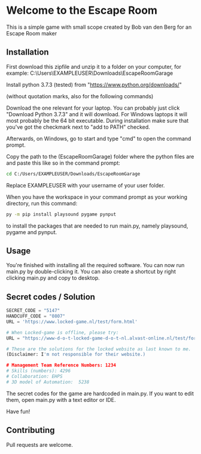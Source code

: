 # Welcome to the Escape Room

This is a simple game with small scope created by Bob van den Berg for an Escape Room maker

## Installation

First download this zipfile and unzip it to a folder on your computer, for example:
C:\Users\EXAMPLEUSER\Downloads\EscapeRoomGarage

Install python 3.7.3 (tested) from
"https://www.python.org/downloads/"

(without quotation marks, also for the following commands)

Download the one relevant for your laptop. You can probably just click "Download Python 3.7.3" and it will download. For Windows laptops it will most probably be the 64 bit executable. During installation make sure that you've got the checkmark next to "add to PATH" checked.

Afterwards, on Windows, go to start and type "cmd" to open the command prompt.

Copy the path to the (EscapeRoomGarage) folder where the python files are and paste this like so in the command prompt:

```bash
cd C:/Users/EXAMPLEUSER/Downloads/EscapeRoomGarage
```

Replace EXAMPLEUSER with your username of your user folder.

When you have the workspace in your command prompt as your working directory, run this command:

```bash
py -m pip install playsound pygame pynput
```

to install the packages that are needed to run main.py, namely playsound, pygame and pynput.

## Usage

You're finished with installing all the required software. You can now run main.py by double-clicking it. You can also create a shortcut by right clicking main.py and copy to desktop.

## Secret codes / Solution

```python
SECRET_CODE = "5147"
HANDCUFF_CODE = "0807"
URL = 'https://www.locked-game.nl/test/form.html'

# When Locked-game is offline, please try:
URL = "https://www-d-o-t-locked-game-d-o-t-nl.alvast-online.nl/test/form"

# These are the solutions for the locked website as last known to me.
(Disclaimer: I'm not responsible for their website.)

# Management Team Reference Numbers: 1234
# Skills (numbers): 4296
# Collaboration: EHPS
# 3D model of Automation:  5238

```

The secret codes for the game are hardcoded in main.py. If you want to edit them, open main.py with a text editor or IDE.

Have fun!

## Contributing

Pull requests are welcome.
